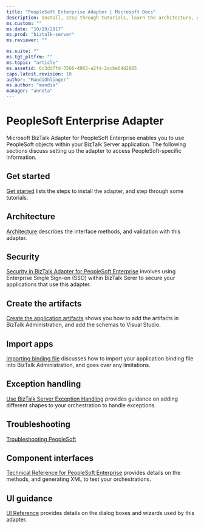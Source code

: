 ```yaml
---
title: "PeopleSoft Enterprise Adapter | Microsoft Docs"
description: Install, step through tutorials, learn the architecture, use SSO security, create your applications, import the binding file, and add exception handling when using the BizTalk Adapter for PeopleSoft Enterprise in BizTalk Server
ms.custom: ""
ms.date: "10/19/2017"
ms.prod: "biztalk-server"
ms.reviewer: ""

ms.suite: ""
ms.tgt_pltfrm: ""
ms.topic: "article"
ms.assetid: 6c3dd7fd-3566-4063-a2fd-2acbe64d2885
caps.latest.revision: 10
author: "MandiOhlinger"
ms.author: "mandia"
manager: "anneta"
---
```

# PeopleSoft Enterprise Adapter
Microsoft BizTalk Adapter for PeopleSoft Enterprise enables you to use PeopleSoft objects within your BizTalk Server application. The following sections discuss setting up the adapter to access PeopleSoft-specific information.  
  
## Get started
[Get started](../core/getting-started-with-biztalk-adapter-for-peoplesoft-enterprise.md) lists the steps to install the adapter, and step through some tutorials.

## Architecture
[Architecture](../core/architecture-of-biztalk-adapter-for-peoplesoft-enterprise.md) describes the interface methods, and validation with this adapter.

## Security
[Security in BizTalk Adapter for PeopleSoft Enterprise](../core/security-in-biztalk-adapter-for-peoplesoft-enterprise.md) involves using Enterprise Single Sign-on (SSO) within BizTalk Serer to secure your applications that use this adapter.

## Create the artifacts
[Create the application artifacts](../core/developing-applications4.md) shows you how to add the artifacts in BizTalk Administration, and add the schemas to Visual Studio.

## Import apps
[Importing binding file](../core/deploying-biztalk-adapter-for-peoplesoft-enterprise.md) discusses how to import your application binding file into BizTalk Administration, and goes over any limitations. 

## Exception handling
[Use BizTalk Server Exception Handling](../core/using-biztalk-server-exception-handling2.md) provides guidance on adding different shapes to your orchestration to handle exceptions.

## Troubleshooting
[Troubleshooting PeopleSoft](../core/troubleshooting-peoplesoft.md)

## Component interfaces
[Technical Reference for PeopleSoft Enterprise](../core/technical-reference-for-peoplesoft-enterprise.md) provides details on the methods, and generating XML to test your orchestrations.

## UI guidance
[UI Reference](../core/ui-reference-for-biztalk-adapter-for-peoplesoft-enterprise.md) provides details on the dialog boxes and wizards used by this adapter. 
